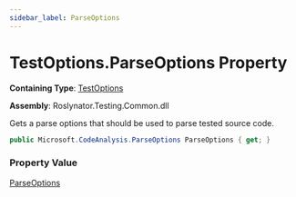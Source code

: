 ```yaml
---
sidebar_label: ParseOptions
---
```


# TestOptions\.ParseOptions Property

**Containing Type**: [TestOptions](../index.md)

**Assembly**: Roslynator\.Testing\.Common\.dll

  
Gets a parse options that should be used to parse tested source code\.

```csharp
public Microsoft.CodeAnalysis.ParseOptions ParseOptions { get; }
```

### Property Value

[ParseOptions](https://docs.microsoft.com/en-us/dotnet/api/microsoft.codeanalysis.parseoptions)


